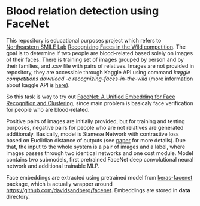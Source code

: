 # Blood relation detection using FaceNet

This repository is educational purposes project which refers to [Northeastern SMILE Lab](https://web.northeastern.edu/smilelab/)
[Recognizing Faces in the Wild competition](https://www.kaggle.com/c/recognizing-faces-in-the-wild). The goal is to determine if 
two people are blood-related based solely on images of their faces. There is training set of images grouped by person and by their families, and .csv file with pairs of relatives. Images are not provided in repository, they are accessible through Kaggle API using
command _kaggle competitions download -c recognizing-faces-in-the-wild_ (more information about kaggle API is [here](https://github.com/Kaggle/kaggle-api)).

So this task is way to try out [FaceNet: A Unified Embedding for Face Recognition and Clustering](https://arxiv.org/pdf/1503.03832.pdf),
since main problem is basicaly face verification for people who are blood-related.

Positive pairs of images are initially provided, but for training and testing purposes, negative pairs for people who are not relatives are generated additionaly. Basically, model is Siamese Network with contrastive loss based on Euclidian distance of outputs (see [paper](http://yann.lecun.com/exdb/publis/pdf/chopra-05.pdf) for more details).
Due that, the input to the whole system is a pair of images and a label, where images passes through two identical networks and one cost module. Model contains two submodels, first pretrained FaceNet deep convolutional neural network and additional trainable MLP.

Face embeddings are extracted using pretrained model from [keras-facenet](https://pypi.org/project/keras-facenet/) package, which is actually wrapper around https://github.com/davidsandberg/facenet. Embeddings are stored in **data** directory.
